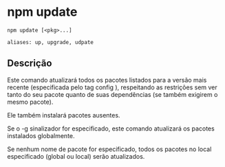 # npm update

```
npm update [<pkg>...]

aliases: up, upgrade, udpate
```

## Descrição 

Este comando atualizará todos os pacotes listados para a versão mais recente 
(especificada pelo tag config ), respeitando as restrições sem ver tanto do seu 
pacote quanto de suas dependências (se também exigirem o mesmo pacote).

Ele também instalará pacotes ausentes.

Se o -g sinalizador for especificado, este comando atualizará os pacotes 
instalados globalmente.

Se nenhum nome de pacote for especificado, todos os pacotes no local especificado 
(global ou local) serão atualizados.
